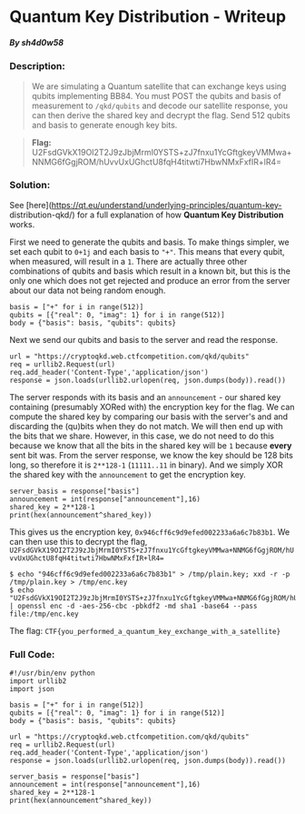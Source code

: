 # Quantum Key Distribution - Writeup  
##### By *sh4d0w58*

### Description:  
>We are simulating a Quantum satellite that can exchange keys using qubits
implementing BB84. You must POST the qubits and basis of measurement to
`/qkd/qubits` and decode our satellite response, you can then derive the
shared key and decrypt the flag. Send 512 qubits and basis to generate enough
key bits.

> **Flag:**
> U2FsdGVkX19OI2T2J9zJbjMrmI0YSTS+zJ7fnxu1YcGftgkeyVMMwa+NNMG6fGgjROM/hUvvUxUGhctU8fqH4titwti7HbwNMxFxfIR+lR4=

### Solution:

See [here](https://qt.eu/understand/underlying-principles/quantum-key-
distribution-qkd/) for a full explanation of how **Quantum Key Distribution**
works.

First we need to generate the qubits and basis. To make things simpler, we set
each qubit to `0+1j` and each basis to `"+"`. This means that every qubit,
when measured, will result in a `1`. There are actually three other
combinations of qubits and basis which result in a known bit, but this is the
only one which does not get rejected and produce an error from the server
about our data not being random enough.  
```  
basis = ["+" for i in range(512)]  
qubits = [{"real": 0, "imag": 1} for i in range(512)]  
body = {"basis": basis, "qubits": qubits}  
```

Next we send our qubits and basis to the server and read the response.  
```  
url = "https://cryptoqkd.web.ctfcompetition.com/qkd/qubits"  
req = urllib2.Request(url)  
req.add_header('Content-Type','application/json')  
response = json.loads(urllib2.urlopen(req, json.dumps(body)).read())  
```

The server responds with its basis and an `announcement` - our shared key
containing (presumably XORed with) the encryption key for the flag. We can
compute the shared key by comparing our basis with the server's and and
discarding the (qu)bits when they do not match. We will then end up with the
bits that we share. However, in this case, we do not need to do this because
we know that all the bits in the shared key will be `1` because **every** sent
bit was. From the server response, we know the key should be 128 bits long, so
therefore it is `2**128-1` (`11111..11` in binary). And we simply XOR the
shared key with the `announcement` to get the encryption key.  
```  
server_basis = response["basis"]  
announcement = int(response["announcement"],16)  
shared_key = 2**128-1  
print(hex(announcement^shared_key))  
```

This gives us the encryption key, `0x946cff6c9d9efed002233a6a6c7b83b1`. We can
then use this to decrypt the flag,
`U2FsdGVkX19OI2T2J9zJbjMrmI0YSTS+zJ7fnxu1YcGftgkeyVMMwa+NNMG6fGgjROM/hUvvUxUGhctU8fqH4titwti7HbwNMxFxfIR+lR4=`  
```  
$ echo "946cff6c9d9efed002233a6a6c7b83b1" > /tmp/plain.key; xxd -r -p
/tmp/plain.key > /tmp/enc.key  
$ echo "U2FsdGVkX19OI2T2J9zJbjMrmI0YSTS+zJ7fnxu1YcGftgkeyVMMwa+NNMG6fGgjROM/hUvvUxUGhctU8fqH4titwti7HbwNMxFxfIR+lR4=" | openssl enc -d -aes-256-cbc -pbkdf2 -md sha1 -base64 --pass file:/tmp/enc.key  
```

The flag: `CTF{you_performed_a_quantum_key_exchange_with_a_satellite}`

### Full Code:  
```  
#!/usr/bin/env python  
import urllib2  
import json

basis = ["+" for i in range(512)]  
qubits = [{"real": 0, "imag": 1} for i in range(512)]  
body = {"basis": basis, "qubits": qubits}

url = "https://cryptoqkd.web.ctfcompetition.com/qkd/qubits"  
req = urllib2.Request(url)  
req.add_header('Content-Type','application/json')  
response = json.loads(urllib2.urlopen(req, json.dumps(body)).read())

server_basis = response["basis"]  
announcement = int(response["announcement"],16)  
shared_key = 2**128-1  
print(hex(announcement^shared_key))  
```